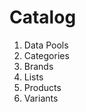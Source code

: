 # Catalog

1. Data Pools&#x20;
2. Categories&#x20;
3. Brands&#x20;
4. Lists&#x20;
5. Products
6. Variants
